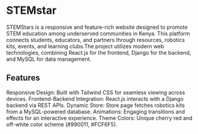 # STEMstar
STEMStars is a responsive and feature-rich website designed to promote STEM education among underserved communities in Kenya. This platform connects students, educators, and partners through resources, robotics kits, events, and learning clubs.The project utilizes modern web technologies, combining React.js for the frontend, Django for the backend, and MySQL for data management.

## Features
Responsive Design: Built with Tailwind CSS for seamless viewing across devices.
Frontend-Backend Integration: React.js interacts with a Django backend via REST APIs.
Dynamic Store: Store page fetches robotics kits from a MySQL-powered database.
Animations: Engaging transitions and effects for an interactive experience.
Theme Colors: Unique cherry red and off-white color scheme (#990011, #FCF6F5).